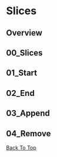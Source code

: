 # Slices

## Overview

## 00_Slices

## 01_Start

## 02_End

## 03_Append

## 04_Remove

[Back To Top](#slices)